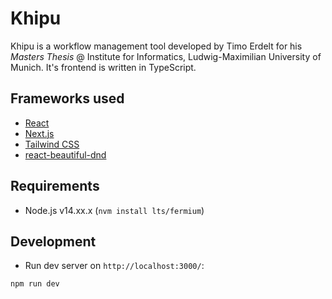 # Khipu
Khipu is a workflow management tool developed by Timo Erdelt for his _Masters Thesis_ @ Institute for Informatics,
Ludwig-Maximilian University of Munich. It's frontend is written in TypeScript.

## Frameworks used
- [React](https://reactjs.org/)
- [Next.js](https://nextjs.org/)
- [Tailwind CSS](https://tailwindcss.com/)
- [react-beautiful-dnd](https://github.com/atlassian/react-beautiful-dnd)

## Requirements
- Node.js v14.xx.x (`nvm install lts/fermium`)


## Development
- Run dev server on `http://localhost:3000/`:
```
npm run dev
```

